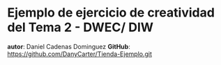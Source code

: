 # Ejemplo de ejercicio de creatividad del Tema 2 - DWEC/ DIW
**autor**: Daniel Cadenas Dominguez
**GitHub**: https://github.com/DanyCarter/Tienda-Ejemplo.git